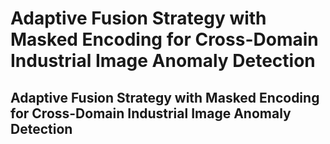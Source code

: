# Adaptive Fusion Strategy with Masked Encoding for Cross-Domain Industrial Image Anomaly Detection
## Adaptive Fusion Strategy with Masked Encoding for Cross-Domain Industrial Image Anomaly Detection

